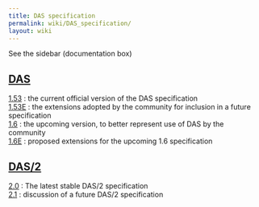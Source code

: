 ```yaml
---
title: DAS specification
permalink: wiki/DAS_specification/
layout: wiki
---
```


See the sidebar (documentation box)

[DAS](/wiki/DAS/1 "wikilink")
-----------------------

[1.53](http://www.biodas.org/documents/spec.html) : the current official version of the DAS specification  
[1.53E](http://www.dasregistry.org/spec_1.53E.jsp) : the extensions adopted by the community for inclusion in a future specification  
[1.6](/wiki/DAS1.6 "wikilink") : the upcoming version, to better represent use of DAS by the community  
[1.6E](/wiki/DAS1.6E "wikilink") : proposed extensions for the upcoming 1.6 specification  

[DAS/2](/wiki/DAS/2 "wikilink")
-------------------------

[2.0](http://biodas.org/documents/das2/das2_protocol.html) : The latest stable DAS/2 specification  
[2.1](/wiki/DAS/2.1/Spec "wikilink") : discussion of a future DAS/2 specification  


